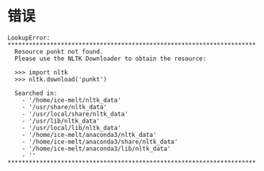 
# 错误

	LookupError: 
	**********************************************************************
	  Resource punkt not found.
	  Please use the NLTK Downloader to obtain the resource:

	  >>> import nltk
	  >>> nltk.download('punkt')
	  
	  Searched in:
	    - '/home/ice-melt/nltk_data'
	    - '/usr/share/nltk_data'
	    - '/usr/local/share/nltk_data'
	    - '/usr/lib/nltk_data'
	    - '/usr/local/lib/nltk_data'
	    - '/home/ice-melt/anaconda3/nltk_data'
	    - '/home/ice-melt/anaconda3/share/nltk_data'
	    - '/home/ice-melt/anaconda3/lib/nltk_data'
	    - ''
	**********************************************************************
